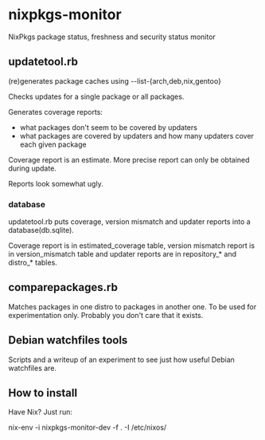 # nixpkgs-monitor

NixPkgs package status, freshness and security status monitor

## updatetool.rb

(re)generates package caches using --list-{arch,deb,nix,gentoo}

Checks updates for a single package or all packages.

Generates coverage reports:
* what packages don't seem to be covered by updaters
* what packages are covered by updaters and how many updaters cover each given package

Coverage report is an estimate. More precise report can only be obtained during update.

Reports look somewhat ugly.

### database

updatetool.rb puts coverage, version mismatch and updater reports into a database(db.sqlite).

Coverage report is in estimated_coverage table, version mismatch report is in
version_mismatch table and updater reports are in repository_* and distro_* tables.

## comparepackages.rb

Matches packages in one distro to packages in another one.
To be used for experimentation only.
Probably you don't care that it exists.

## Debian watchfiles tools

Scripts and a writeup of an experiment to see just how useful Debian watchfiles are.

## How to install

Have Nix? Just run:

  nix-env -i nixpkgs-monitor-dev -f . -I /etc/nixos/
